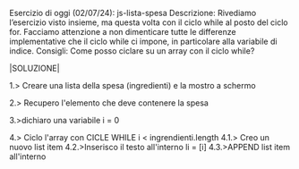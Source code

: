 Esercizio di oggi (02/07/24): js-lista-spesa
Descrizione: Rivediamo l’esercizio visto insieme, ma questa volta con il ciclo while al posto del ciclo for. Facciamo attenzione a non dimenticare tutte le differenze implementative che il ciclo while ci impone, in particolare alla variabile di indice.
Consigli: Come posso ciclare su un array con il ciclo while?


|SOLUZIONE|

1.> Creare una lista della spesa (ingredienti) e la mostro a schermo 

2.> Recupero l'elemento che deve contenere la spesa

3.>dichiaro una variabile i = 0

4.> Ciclo l'array con CICLE WHILE i < ingrendienti.length
4.1.> Creo un nuovo list item
4.2.>Inserisco il testo all'interno li = [i]
4.3.>APPEND list item all'interno

